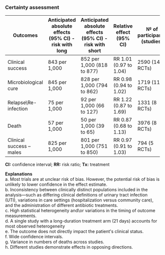 ### Certainty assessment

| Outcomes                  | Anticipated absolute effects (95% CI) - risk with long | Anticipated absolute effects (95% CI) - risk with short | Relative effect (95% CI) | № of participants (studies) | Certainty of the evidence (GRADE) |
|---------------------------|-------------------------------------------------------|-------------------------------------------------------|---------------------------|-------------------------------|------------------------------------|
| Clinical success          | 843 per 1,000                                        | 852 per 1,000 (818 to 877)                            | RR 1.01 (0.97 to 1.04)   | 2590 (14 RCTs)              | ⨁⨁⨁◯ Moderate _a,b_               |
| Microbiological cure      | 845 per 1,000                                        | 828 per 1,000 (794 to 862)                            | RR 0.98 (0.94 to 1.02)   | 1719 (11 RCTs)              | ⨁◯◯◯ Very low _a,b,c,d,e_         |
| Relapse\Re-infection      | 75 per 1,000                                         | 92 per 1,000 (66 to 127)                              | RR 1.22 (0.87 to 1.69)   | 1331 (8 RCTs)               | ⨁⨁◯◯ Low _a,c,d,f_               |
| Death                     | 57 per 1,000                                         | 50 per 1,000 (39 to 65)                               | RR 0.87 (0.68 to 1.13)   | 3976 (8 RCTs)               | ⨁⨁⨁◯ Moderate _a,f,g_            |
| Clinical success – males  | 825 per 1,000                                        | 801 per 1,000 (751 to 850)                            | RR 0.97 (0.91 to 1.03)   | 794 (5 RCTs)                | ⨁⨁⨁◯ Moderate _a,h_              |



**CI:** confidence interval; **RR:** risk ratio; **Tx:** treatment

**Explanations**<br>
a. Most trials are at unclear risk of bias. However, the potential risk of bias is unlikely to lower confidence in the effect estimate.<br>
b. Inconsistency between clinically distinct populations included in the analysis—such as differing clinical definitions of urinary tract infection (UTI), variations in care settings (hospitalization versus community care), and the administration of different antibiotic treatments.<br>
c. High statistical heterogeneity and\or variations in the timing of outcome measurements.<br>
d. A single study with a long-duration treatment arm (21 days) accounts for most observed heterogeneity<br>
e. The outcome does not directly impact the patient's clinical status.<br>
f. Wide confidence intervals. <br>
g. Variance in numbers of deaths across studies. <br>
h. Different studies demonstrate effects in opposing directions.<br>
